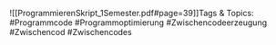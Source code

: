 
![[ProgrammierenSkript_1Semester.pdf#page=39]]Tags & Topics:
   #Programmcode
   #Programmoptimierung
   #Zwischencodeerzeugung
   #Zwischencod
   #Zwischencodes